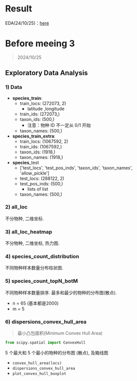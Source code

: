 # Result

EDA(24/10/25)：[here](./figure)



# Before meeing 3

> 2024/10/25



## Exploratory Data Analysis

### 1) Data

* **species_train**: 
  * train_locs: (272073, 2)
    * latitude ,longitude
  * train_ids: (272073,)
  * taxon_ids: (500,)
    * 注意：物种 ID 不一定从 0/1 开始
  * taxon_names: (500,)
* **species_train_extra**: 
  * train_locs: (1067592, 2)
  * train_ids: (1067592,)
  * taxon_ids: (1918,)
  * taxon_names: (1918,)
* **species**_test
  * ['test_locs', 'test_pos_inds', 'taxon_ids', 'taxon_names', 'allow_pickle']
  * test_locs: (288122, 2)
  * test_pos_inds: (500,)
    * lists of list
  * taxon_names: (500,)



### 2) all_loc

不分物种, 二维坐标.



### 3) all_loc_heatmap

不分物种, 二维坐标, 热力图.



### 4) species_count_distribution

不同物种样本数量分布柱状图.



### 5) species_count_topN_botM

不同物种样本数量排序. 最多和最少的物种的分布图(散点).

* n = 65 (基本都是2000)
* m = 5



### 6) dispersions_convex_hull_area

> 最小凸包面积(Minimum Convex Hull Area)

```python
from scipy.spatial import ConvexHull
```

5 个最大和 5 个最小的物种的分布图 (散点), 及箱线图

* `convex_hull_area(locs)`
* `dispersions_convex_hull_area`
* `plot_convex_hull_boxplot`
